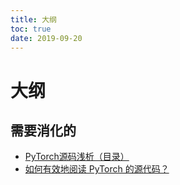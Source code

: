 ```yaml
---
title: 大纲
toc: true
date: 2019-09-20
---
```

# 大纲



## 需要消化的


- [PyTorch源码浅析（目录）](https://zhuanlan.zhihu.com/p/34629243)
- [如何有效地阅读 PyTorch 的源代码？](https://www.zhihu.com/question/58253344)
